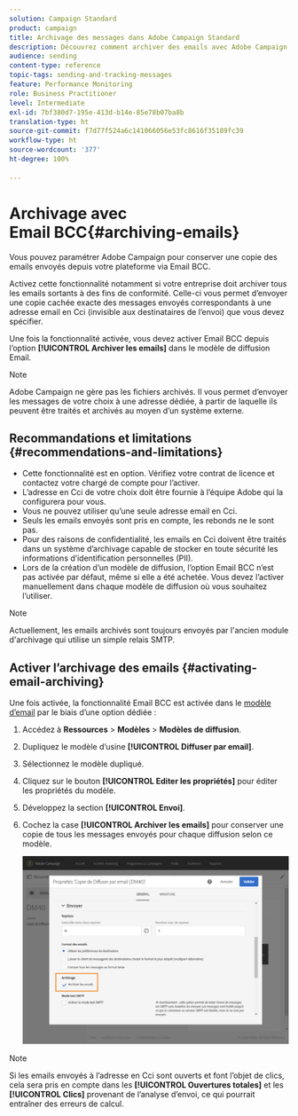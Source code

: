 ```yaml
---
solution: Campaign Standard
product: campaign
title: Archivage des messages dans Adobe Campaign Standard
description: Découvrez comment archiver des emails avec Adobe Campaign Standard à l’aide d’une adresse email en Cci.
audience: sending
content-type: reference
topic-tags: sending-and-tracking-messages
feature: Performance Monitoring
role: Business Practitioner
level: Intermediate
exl-id: 7bf380d7-195e-413d-b14e-85e78b07ba8b
translation-type: ht
source-git-commit: f7d77f524a6c141066056e53fc8616f35189fc39
workflow-type: ht
source-wordcount: '377'
ht-degree: 100%

---
```


# Archivage avec Email BCC{#archiving-emails}

Vous pouvez paramétrer Adobe Campaign pour conserver une copie des emails envoyés depuis votre plateforme via Email BCC.

Activez cette fonctionnalité notamment si votre entreprise doit archiver tous les emails sortants à des fins de conformité. Celle-ci vous permet d’envoyer une copie cachée exacte des messages envoyés correspondants à une adresse email en Cci (invisible aux destinataires de l’envoi) que vous devez spécifier.

Une fois la fonctionnalité activée, vous devez activer Email BCC depuis l’option **[!UICONTROL Archiver les emails]** dans le modèle de diffusion Email.

>[!NOTE]
>
>Adobe Campaign ne gère pas les fichiers archivés. Il vous permet d’envoyer les messages de votre choix à une adresse dédiée, à partir de laquelle ils peuvent être traités et archivés au moyen d’un système externe.

## Recommandations et limitations  {#recommendations-and-limitations}

* Cette fonctionnalité est en option. Vérifiez votre contrat de licence et contactez votre chargé de compte pour l’activer.
* L’adresse en Cci de votre choix doit être fournie à l’équipe Adobe qui la configurera pour vous.
* Vous ne pouvez utiliser qu’une seule adresse email en Cci.
* Seuls les emails envoyés sont pris en compte, les rebonds ne le sont pas.
* Pour des raisons de confidentialité, les emails en Cci doivent être traités dans un système d’archivage capable de stocker en toute sécurité les informations d’identification personnelles (PII).
* Lors de la création d’un modèle de diffusion, l’option Email BCC n’est pas activée par défaut, même si elle a été achetée. Vous devez l’activer manuellement dans chaque modèle de diffusion où vous souhaitez l’utiliser.

>[!NOTE]
>
>Actuellement, les emails archivés sont toujours envoyés par l&#39;ancien module d&#39;archivage qui utilise un simple relais SMTP.

## Activer l’archivage des emails  {#activating-email-archiving}

Une fois activée, la fonctionnalité Email BCC est activée dans le [modèle d’email](../../start/using/marketing-activity-templates.md) par le biais d’une option dédiée :

1. Accédez à **Ressources** > **Modèles** > **Modèles de diffusion**.
1. Dupliquez le modèle d’usine **[!UICONTROL Diffuser par email]**.
1. Sélectionnez le modèle dupliqué.
1. Cliquez sur le bouton **[!UICONTROL Editer les propriétés]** pour éditer les propriétés du modèle.
1. Développez la section **[!UICONTROL Envoi]**.
1. Cochez la case **[!UICONTROL Archiver les emails]** pour conserver une copie de tous les messages envoyés pour chaque diffusion selon ce modèle.

   ![](assets/email_archiving.png)

>[!NOTE]
>
>Si les emails envoyés à l’adresse en Cci sont ouverts et font l’objet de clics, cela sera pris en compte dans les **[!UICONTROL Ouvertures totales]** et les **[!UICONTROL Clics]** provenant de l’analyse d’envoi, ce qui pourrait entraîner des erreurs de calcul.
